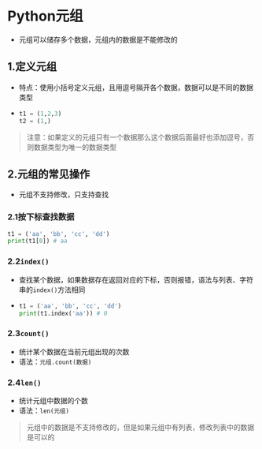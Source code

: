 # Python元组

- 元组可以储存多个数据，元组内的数据是不能修改的

## 1.定义元组

- 特点：使用小括号定义元组，且用逗号隔开各个数据，数据可以是不同的数据类型

- ```python
  t1 = (1,2,3)
  t2 = (1,)
  ```

> 注意：如果定义的元组只有一个数据那么这个数据后面最好也添加逗号，否则数据类型为唯一的数据类型

## 2.元组的常见操作

- 元组不支持修改，只支持查找

### 2.1按下标查找数据

```python
t1 = ('aa', 'bb', 'cc', 'dd')
print(t1[0]) # aa
```

### 2.2`index()`

- 查找某个数据，如果数据存在返回对应的下标，否则报错，语法与列表、字符串的`index()`方法相同

- ```python
  t1 = ('aa', 'bb', 'cc', 'dd')
  print(t1.index('aa')) # 0
  ```

### 2.3`count()`

- 统计某个数据在当前元组出现的次数
- 语法：`元组.count(数据)`

### 2.4`len()`

- 统计元组中数据的个数
- 语法：`len(元组)`

> 元组中的数据是不支持修改的，但是如果元组中有列表，修改列表中的数据是可以的